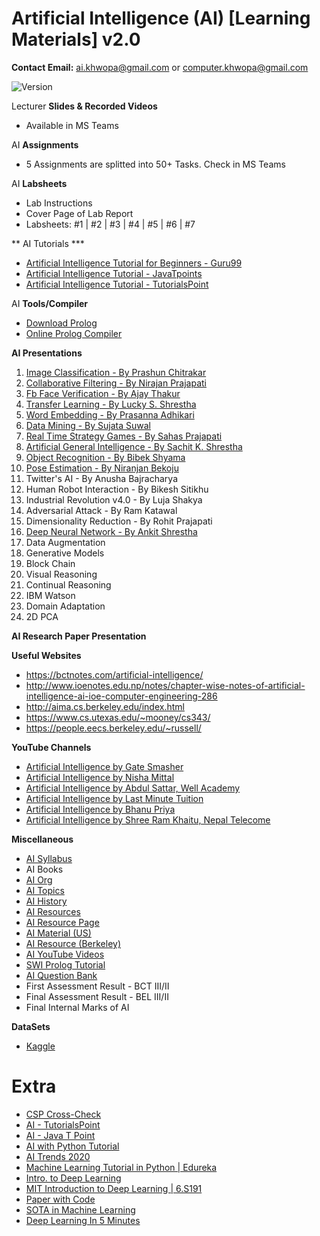 # Artificial Intelligence (AI) [Learning Materials] v2.0

**Contact Email:** ai.khwopa@gmail.com or computer.khwopa@gmail.com

 ![Version](https://img.shields.io/badge/version-2.0-blue.svg)

Lecturer **Slides & Recorded Videos**
- Available in MS Teams

AI **Assignments**
- 5 Assignments are splitted into 50+ Tasks. Check in MS Teams

AI **Labsheets**
- Lab Instructions
- Cover Page of Lab Report
- Labsheets: #1 | #2 | #3 | #4 | #5 | #6 | #7

** AI Tutorials ***
- [Artificial Intelligence Tutorial for Beginners - Guru99](https://www.guru99.com/artificial-intelligence-tutorial.html)
- [Artificial Intelligence Tutorial - JavaTpoints](https://www.javatpoint.com/artificial-intelligence-tutorial)
- [Artificial Intelligence Tutorial - TutorialsPoint](https://www.tutorialspoint.com/artificial_intelligence/index.htm)

AI **Tools/Compiler**
- [Download Prolog](https://www.swi-prolog.org/download/stable)
- [Online Prolog Compiler](https://www.tutorialspoint.com/execute_prolog_online.php)

**AI Presentations**
1. [Image Classification - By Prashun Chitrakar](https://github.com/ErSKS/AI/blob/master/Image-Classification.pdf)
2. [Collaborative Filtering - By Nirajan Prajapati](https://github.com/ErSKS/AI/blob/master/COLLABORATIVE-FILTERING.pdf)
3. [Fb Face Verification - By Ajay Thakur](https://github.com/ErSKS/AI/blob/master/FB-Face-Verification.pdf)
4. [Transfer Learning - By Lucky S. Shrestha](https://github.com/ErSKS/AI/blob/master/TRANSFER-LEARNING.pdf)
5. [Word Embedding - By Prasanna Adhikari](https://github.com/ErSKS/AI/blob/master/WORD-EMBEDDINGS.pdf)
6. [Data Mining - By Sujata Suwal](https://github.com/ErSKS/AI/blob/master/DATA-MINING.pdf)
7. [Real Time Strategy Games - By Sahas Prajapati](https://github.com/ErSKS/AI/blob/master/Real-Time-Strategy-Games.pdf)
8. [Artificial General Intelligence - By Sachit K. Shrestha](https://github.com/ErSKS/AI/blob/master/AGI.pdf)
9. [Object Recognition - By Bibek Shyama](https://github.com/ErSKS/AI/blob/master/Object-Recognition.pdf)
10. [Pose Estimation - By Niranjan Bekoju](https://github.com/ErSKS/AI/blob/master/Pose-Estimation.pdf)
11. Twitter's AI - By Anusha Bajracharya
12. Human Robot Interaction - By Bikesh Sitikhu
13. Industrial Revolution v4.0 - By Luja Shakya
14. Adversarial Attack - By Ram Katawal
15. Dimensionality Reduction - By Rohit Prajapati
16. [Deep Neural Network - By Ankit Shrestha](https://github.com/ErSKS/AI/blob/master/Deep-Neural-Network.pdf)
17. Data Augmentation
18. Generative Models
19. Block Chain
20. Visual Reasoning
21. Continual Reasoning
22. IBM Watson
23. Domain Adaptation
24. 2D PCA

**AI Research Paper Presentation**

**Useful Websites**
- https://bctnotes.com/artificial-intelligence/
- http://www.ioenotes.edu.np/notes/chapter-wise-notes-of-artificial-intelligence-ai-ioe-computer-engineering-286
- http://aima.cs.berkeley.edu/index.html
- https://www.cs.utexas.edu/~mooney/cs343/
- https://people.eecs.berkeley.edu/~russell/

**YouTube Channels**
- [Artificial Intelligence by Gate Smasher](https://www.youtube.com/watch?v=uB3i-qV6VdM&list=PLxCzCOWd7aiHGhOHV-nwb0HR5US5GFKFI)
- [Artificial Intelligence by Nisha Mittal](https://www.youtube.com/watch?v=J3ye-0TEii4&list=PL41Z-nyV-Dsh5hrjnSuKRNqXbB8S28lzM)
- [Artificial Intelligence by Abdul Sattar, Well Academy](https://www.youtube.com/watch?v=J7LqgglEfQw&list=PL9zFgBale5fug7z_YlD9M0x8gdZ7ziXen)
- [Artificial Intelligence by Last Minute Tuition](https://www.youtube.com/watch?v=eIicc0UTd4M&list=PL0s3O6GgLL5cGHFY_ymkrevnapVCD9jU7)
- [Artificial Intelligence by Bhanu Priya](https://www.youtube.com/watch?v=ZIuWSWbSoJE&list=PLrjkTql3jnm_yol-ZK1QqPSn5YSg0NF9r&index=23)
- [Artificial Intelligence by Shree Ram Khaitu, Nepal Telecome](https://www.youtube.com/watch?v=sWSaEIJTGxs&list=PLqMYNDIP-ioLGBVB3cCnKongtQSmp5uyL&index=9)

**Miscellaneous**
- [AI Syllabus](https://github.com/ErSKS/AI/blob/master/01_Syllabus_AI.pdf)
- AI Books
- [AI Org](https://www.aaai.org/)
- [AI Topics](https://aitopics.org/search)
- [AI History](https://aitopics.org/misc/brief-history)
- [AI Resources](http://airesources.org/)
- [AI Resource Page](https://bctnotes.com/artificial-intelligence/)
- [AI Material (US)](https://www.cs.utexas.edu/~mooney/cs343/)
- [AI Resource (Berkeley)](http://aima.cs.berkeley.edu/)
- [AI YouTube Videos](https://www.youtube.com/playlist?list=PL9zFgBale5fug7z_YlD9M0x8gdZ7ziXen)
- [SWI Prolog Tutorial](https://www.youtube.com/watch?v=4vv3EOjtpHo&list=PLEJXowNB4kPy3_qhGksOO8ch_Di7T8_9E)
- [AI Question Bank](https://drive.google.com/drive/folders/1toajMBDZ2Oap663ZuJxVKWqDSYgfCL-9?usp=sharing)
- First Assessment Result - BCT III/II
- Final Assessment Result - BEL III/II
- Final Internal Marks of AI

**DataSets**
- [Kaggle](https://www.kaggle.com/datasets)

# Extra
- [CSP Cross-Check](http://bach.istc.kobe-u.ac.jp/llp/crypt.html)
- [AI - TutorialsPoint](https://www.tutorialspoint.com/artificial_intelligence/index.htm)
- [AI - Java T Point](https://www.javatpoint.com/artificial-intelligence-tutorial)
- [AI with Python Tutorial](https://www.tutorialspoint.com/artificial_intelligence_with_python/index.htm)
- [AI Trends 2020](https://www.youtube.com/watch?v=9RmaCNz1ngE)
- [Machine Learning Tutorial in Python | Edureka](https://www.youtube.com/playlist?list=PL9ooVrP1hQOHUfd-g8GUpKI3hHOwM_9Dn)
- [Intro. to Deep Learning](http://introtodeeplearning.com/)
- [MIT Introduction to Deep Learning | 6.S191](https://www.youtube.com/watch?v=njKP3FqW3Sk&list=PLtBw6njQRU-rwp5__7C0oIVt26ZgjG9NI)
- [Paper with Code](https://paperswithcode.com/)
- [SOTA in Machine Learning](https://paperswithcode.com/sota)
 - [Deep Learning In 5 Minutes](https://www.youtube.com/watch?v=6M5VXKLf4D4)

